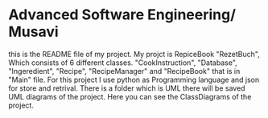 # Advanced Software Engineering/ Musavi
this is the README file of my project.
My projct is RepiceBook "RezetBuch", Which consists of 6 different classes. "CookInstruction", "Database", "Ingeredient", "Recipe", "RecipeManager" and "RecipeBook" that is in "Main" file. 
For this project I use python as Programming language and json for store and retrival.
There is a folder which is UML there will be saved UML diagrams of the project.
Here you can see the ClassDiagrams of the project. 
